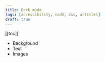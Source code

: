 ```yaml
---
title: Dark mode
tags: [accessibility, code, css, articles]
draft: true
---
```

[[toc]]

- Background
- Text
- Images
